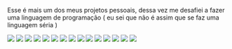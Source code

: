 Esse é mais um dos meus projetos pessoais, dessa vez me desafiei a fazer uma linguagem de programação ( eu sei que não é assim que se faz uma linguagem séria )

<img src="https://imgur.com/WXTaO2e.png" />
<img src="https://imgur.com/6UusQhz.png" />
<img src="https://imgur.com/W3EMIM1.png" />
<img src="https://imgur.com/JHru7U4.png" />
<img src="https://imgur.com/MzzAABB.png" />
<img src="https://imgur.com/FKET7a9.png" /> 
<img src="https://imgur.com/5BNDrIT.png" />
<img src="https://imgur.com/rn0IzsV.png" />
<img src="https://imgur.com/lqVz3xx.png" />
<img src="https://imgur.com/j4jx0eS.png" />
<img src="https://imgur.com/Kn61zCG.png" />
<img src="https://imgur.com/UTsELjW.png" />
<img src="https://imgur.com/n0T1CUl.png" />
<img src="https://imgur.com/NfUDxoi.png" />
<img src="https://imgur.com/EAPUVjh.png" />
